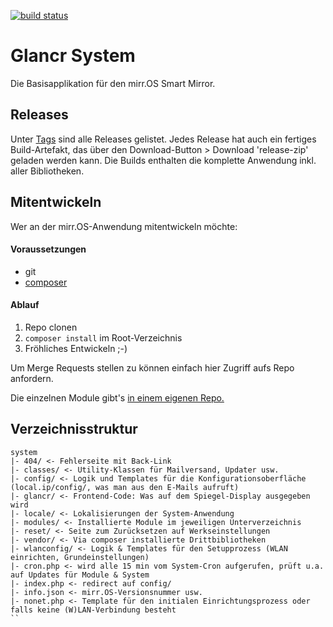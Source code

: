 [![build status](https://gitlab.com/glancr/system/badges/master/build.svg)](https://gitlab.com/glancr/system/commits/master)

# Glancr System
Die Basisapplikation für den mirr.OS Smart Mirror. 

## Releases
Unter [Tags](https://gitlab.com/glancr/system/tags) sind alle Releases gelistet. Jedes Release hat auch ein fertiges Build-Artefakt, das über den Download-Button > Download 'release-zip' geladen werden kann. Die Builds enthalten die komplette Anwendung inkl. aller Bibliotheken.

## Mitentwickeln
Wer an der mirr.OS-Anwendung mitentwickeln möchte:


#### Voraussetzungen
* git
* [composer](https://getcomposer.org)

#### Ablauf
1. Repo clonen
2. `composer install` im Root-Verzeichnis
3. Fröhliches Entwickeln ;-)

Um Merge Requests stellen zu können einfach hier Zugriff aufs Repo anfordern.

Die einzelnen Module gibt's [in einem eigenen Repo.](https://gitlab.com/glancr/modules)


## Verzeichnisstruktur
```
system
|- 404/ <- Fehlerseite mit Back-Link
|- classes/ <- Utility-Klassen für Mailversand, Updater usw.
|- config/ <- Logik und Templates für die Konfigurationsoberfläche (local.ip/config/, was man aus den E-Mails aufruft)
|- glancr/ <- Frontend-Code: Was auf dem Spiegel-Display ausgegeben wird
|- locale/ <- Lokalisierungen der System-Anwendung
|- modules/ <- Installierte Module im jeweiligen Unterverzeichnis
|- reset/ <- Seite zum Zurücksetzen auf Werkseinstellungen
|- vendor/ <- Via composer installierte Drittbibliotheken
|- wlanconfig/ <- Logik & Templates für den Setupprozess (WLAN einrichten, Grundeinstellungen)
|- cron.php <- wird alle 15 min vom System-Cron aufgerufen, prüft u.a. auf Updates für Module & System
|- index.php <- redirect auf config/
|- info.json <- mirr.OS-Versionsnummer usw.
|- nonet.php <- Template für den initialen Einrichtungsprozess oder falls keine (W)LAN-Verbindung besteht
``